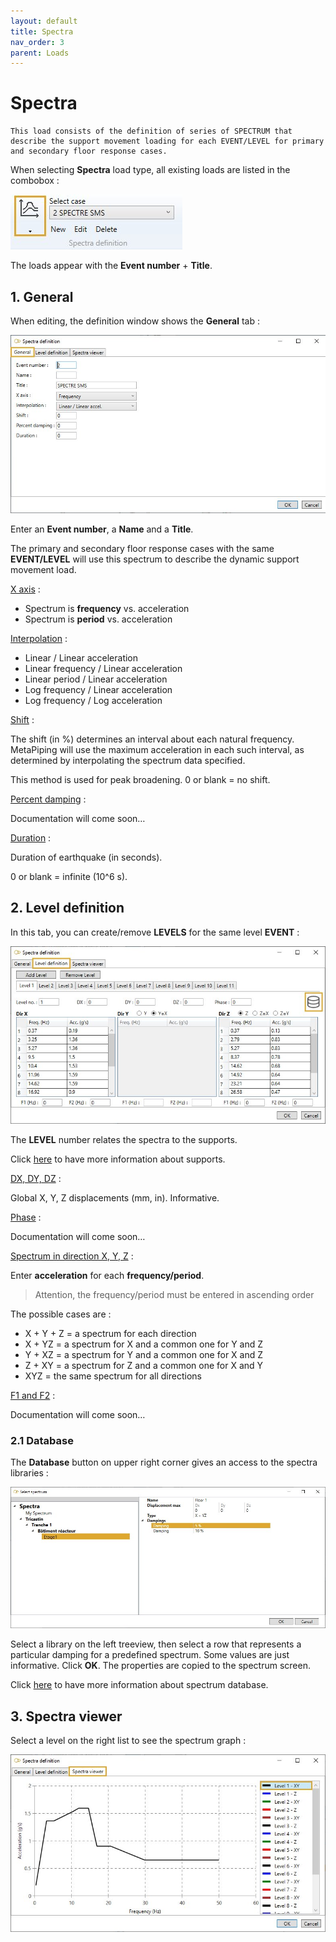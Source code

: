 ```yaml
---
layout: default
title: Spectra
nav_order: 3
parent: Loads
---
```


# Spectra

    This load consists of the definition of series of SPECTRUM that describe the support movement loading for each EVENT/LEVEL for primary and secondary floor response cases.


When selecting **Spectra** load type, all existing loads are listed in the combobox :

![Image](../Images/Load3.jpg)

The loads appear with the **Event number** + **Title**.

## 1. General

When editing, the definition window shows the **General** tab :

![Image](../Images/Load4.jpg)

Enter an **Event number**, a **Name** and a **Title**.

The primary and secondary floor response cases with the same **EVENT/LEVEL** will use this spectrum to describe the dynamic support movement load.

<ins>X axis</ins> :

- Spectrum is **frequency** vs. acceleration
- Spectrum is **period** vs. acceleration

<ins>Interpolation</ins> :

- Linear / Linear acceleration
- Linear frequency / Linear acceleration
- Linear period / Linear acceleration
- Log frequency / Linear acceleration
- Log frequency / Log acceleration

<ins>Shift</ins> :

The shift (in %) determines an interval about each natural frequency. MetaPiping will use the maximum acceleration in each such interval, as determined by interpolating the spectrum data specified.

This method is used for peak broadening. 0 or blank = no shift.

<ins>Percent damping</ins> :

Documentation will come soon…

<ins>Duration</ins> :

Duration of earthquake (in seconds).

0 or blank = infinite (10^6 s).

## 2. Level definition

In this tab, you can create/remove **LEVELS** for the same level **EVENT** :

![Image](../Images/Load5.jpg)

The **LEVEL** number relates the spectra to the supports.

Click [here](https://documentation.metapiping.com/Design/Restraints.html) to have more information about supports.

<ins>DX, DY, DZ</ins> :

Global X, Y, Z displacements (mm, in). Informative.

<ins>Phase</ins> :

Documentation will come soon…

<ins>Spectrum in direction X, Y, Z</ins> :

Enter **acceleration** for each **frequency/period**.

>Attention, the frequency/period must be entered in ascending order

The possible cases are :

- X + Y + Z = a spectrum for each direction
- X + YZ = a spectrum for X and a common one for Y and Z
- Y + XZ = a spectrum for Y and a common one for X and Z
- Z + XY = a spectrum for Z and a common one for X and Y
- XYZ = the same spectrum for all directions

<ins>F1 and F2</ins> :

Documentation will come soon…

### 2.1 Database

The **Database** button on upper right corner gives an access to the spectra libraries :

![Image](../Images/Load6.jpg)

Select a library on the left treeview, then select a row that represents a particular damping for a predefined spectrum. Some values are just informative. Click **OK**. The properties are copied to the spectrum screen.

Click [here](https://documentation.metapiping.com/Settings/Databases/Spectra.html) to have more information about spectrum database.

## 3. Spectra viewer

Select a level on the right list to see the spectrum graph :

![Image](../Images/Load7.jpg)
